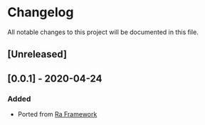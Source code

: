 # Changelog
All notable changes to this project will be documented in this file.


## [Unreleased]


## [0.0.1] - 2020-04-24
### Added
- Ported from [Ra Framework](https://github.com/ra-systems/RA) 
